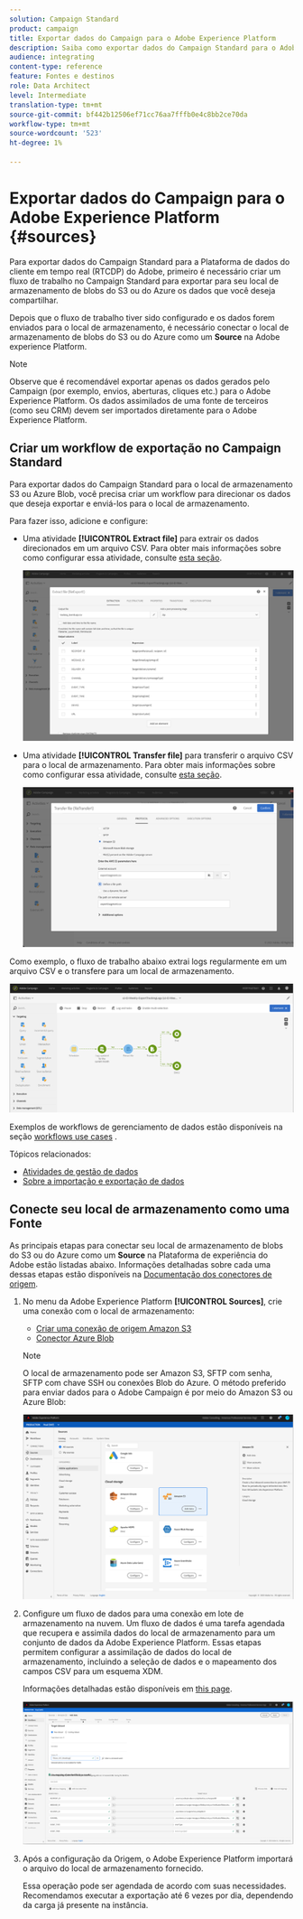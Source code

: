 ```yaml
---
solution: Campaign Standard
product: campaign
title: Exportar dados do Campaign para o Adobe Experience Platform
description: Saiba como exportar dados do Campaign Standard para o Adobe Experience Platform.
audience: integrating
content-type: reference
feature: Fontes e destinos
role: Data Architect
level: Intermediate
translation-type: tm+mt
source-git-commit: bf442b12506ef71cc76aa7fffb0e4c8bb2ce70da
workflow-type: tm+mt
source-wordcount: '523'
ht-degree: 1%

---
```



# Exportar dados do Campaign para o Adobe Experience Platform {#sources}

Para exportar dados do Campaign Standard para a Plataforma de dados do cliente em tempo real (RTCDP) do Adobe, primeiro é necessário criar um fluxo de trabalho no Campaign Standard para exportar para seu local de armazenamento de blobs do S3 ou do Azure os dados que você deseja compartilhar.

Depois que o fluxo de trabalho tiver sido configurado e os dados forem enviados para o local de armazenamento, é necessário conectar o local de armazenamento de blobs do S3 ou do Azure como um **Source** na Adobe experience Platform.

>[!NOTE]

Observe que é recomendável exportar apenas os dados gerados pelo Campaign (por exemplo, envios, aberturas, cliques etc.) para o Adobe Experience Platform. Os dados assimilados de uma fonte de terceiros (como seu CRM) devem ser importados diretamente para o Adobe Experience Platform.

## Criar um workflow de exportação no Campaign Standard

Para exportar dados do Campaign Standard para o local de armazenamento S3 ou Azure Blob, você precisa criar um workflow para direcionar os dados que deseja exportar e enviá-los para o local de armazenamento.

Para fazer isso, adicione e configure:

* Uma atividade **[!UICONTROL Extract file]** para extrair os dados direcionados em um arquivo CSV. Para obter mais informações sobre como configurar essa atividade, consulte [esta seção](../../automating/using/extract-file.md).

   ![](assets/rtcdp-extract-file.png)

* Uma atividade **[!UICONTROL Transfer file]** para transferir o arquivo CSV para o local de armazenamento. Para obter mais informações sobre como configurar essa atividade, consulte [esta seção](../../automating/using/transfer-file.md).

   ![](assets/rtcdp-transfer-file.png)

Como exemplo, o fluxo de trabalho abaixo extrai logs regularmente em um arquivo CSV e o transfere para um local de armazenamento.

![](assets/aep-export.png)

Exemplos de workflows de gerenciamento de dados estão disponíveis na seção [workflows use cases](../../automating/using/about-workflow-use-cases.md#management) .

Tópicos relacionados:

* [Atividades de gestão de dados](../../automating/using/about-data-management-activities.md)
* [Sobre a importação e exportação de dados](../../automating/using/about-data-import-and-export.md)


## Conecte seu local de armazenamento como uma Fonte

As principais etapas para conectar seu local de armazenamento de blobs do S3 ou do Azure como um **Source** na Plataforma de experiência do Adobe estão listadas abaixo. Informações detalhadas sobre cada uma dessas etapas estão disponíveis na [Documentação dos conectores de origem](https://experienceleague.adobe.com/docs/experience-platform/sources/home.html).

1. No menu da Adobe Experience Platform **[!UICONTROL Sources]**, crie uma conexão com o local de armazenamento:

   * [Criar uma conexão de origem Amazon S3](https://experienceleague.adobe.com/docs/experience-platform/sources/ui-tutorials/create/cloud-storage/s3.html)
   * [Conector Azure Blob](https://experienceleague.adobe.com/docs/experience-platform/sources/connectors/cloud-storage/blob.html)

   >[!NOTE]
   >
   >O local de armazenamento pode ser Amazon S3, SFTP com senha, SFTP com chave SSH ou conexões Blob do Azure. O método preferido para enviar dados para o Adobe Campaign é por meio do Amazon S3 ou Azure Blob:

   ![](assets/rtcdp-connector.png)

1. Configure um fluxo de dados para uma conexão em lote de armazenamento na nuvem. Um fluxo de dados é uma tarefa agendada que recupera e assimila dados do local de armazenamento para um conjunto de dados da Adobe Experience Platform. Essas etapas permitem configurar a assimilação de dados do local de armazenamento, incluindo a seleção de dados e o mapeamento dos campos CSV para um esquema XDM.

   Informações detalhadas estão disponíveis em [this page](https://experienceleague.adobe.com/docs/experience-platform/sources/ui-tutorials/dataflow/cloud-storage.html).

   ![](assets/rtcdp-map-xdm.png)

1. Após a configuração da Origem, o Adobe Experience Platform importará o arquivo do local de armazenamento fornecido.

   Essa operação pode ser agendada de acordo com suas necessidades. Recomendamos executar a exportação até 6 vezes por dia, dependendo da carga já presente na instância.
